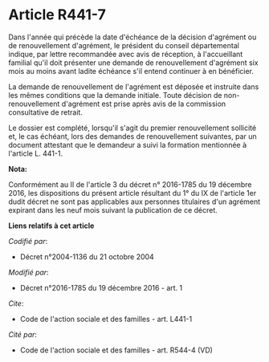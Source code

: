 # Article R441-7

Dans l'année qui précède la date d'échéance de la décision d'agrément ou de renouvellement d'agrément, le président du
conseil départemental indique, par lettre recommandée avec avis de réception, à l'accueillant familial qu'il doit présenter
une demande de renouvellement d'agrément six mois au moins avant ladite échéance s'il entend continuer à en bénéficier. 

La demande de renouvellement de l'agrément est déposée et instruite dans les mêmes conditions que la demande initiale.  Toute
décision de non-renouvellement d'agrément est prise après avis de la commission consultative de retrait.

Le dossier est complété, lorsqu'il s'agit du premier renouvellement sollicité et, le cas échéant, lors des demandes de
renouvellement suivantes, par un document attestant que le demandeur a suivi la formation mentionnée à l'article L. 441-1.

**Nota:**

Conformément au II de l'article 3 du décret n° 2016-1785 du 19 décembre 2016, les dispositions du présent article résultant
du 1° du IX de l'article 1er dudit décret ne sont pas applicables aux personnes titulaires d'un agrément expirant dans les
neuf mois suivant la publication de ce décret.

**Liens relatifs à cet article**

_Codifié par_:

  - Décret n°2004-1136 du 21 octobre 2004

_Modifié par_:

  - Décret n°2016-1785 du 19 décembre 2016 - art. 1

_Cite_:

  - Code de l'action sociale et des familles - art. L441-1

_Cité par_:

  - Code de l'action sociale et des familles - art. R544-4 (VD)
